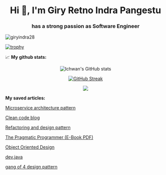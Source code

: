 <h1 align="center">Hi 👋, I'm Giry Retno Indra Pangestu</h1>
<h3 align="center">has a strong passion as Software Engineer</h3>
<p align="left"> <img src="https://komarev.com/ghpvc/?username=giryindra28&label=Profile%20views&color=0e75b6&style=flat" alt="giryindra28" /> </p>

[![trophy](https://github-profile-trophy.vercel.app/?username=giryindra28&theme=radical)](https://github.com/ryo-ma/github-profile-trophy)


📈 **My github stats:**  
<div align="center">

![Ichwan's GitHub stats](https://github-readme-stats.vercel.app/api?username=giryindra28&show_icons=true&theme=tokyonight)

[![GitHub Streak](https://streak-stats.demolab.com/?user=giryindra28&theme=tokyonight)](https://git.io/streak-stats)

![](https://github-profile-summary-cards.vercel.app/api/cards/profile-details?username=giryindra28&theme=2077)
</div>

**My saved articles:**

[Microservice architecture pattern](https://microservices.io/patterns/microservices.html)

[Clean code blog](https://blog.cleancoder.com/uncle-bob/2012/08/13/the-clean-architecture.html)

[Refactoring and design pattern](https://refactoring.guru/refactoring)

[The Pragmatic Programmer (E-Book PDF)](https://www.cin.ufpe.br/~cavmj/104The%20Pragmatic%20Programmer,%20From%20Journeyman%20To%20Master%20-%20Andrew%20Hunt,%20David%20Thomas%20-%20Addison%20Wesley%20-%201999.pdf)

[Object Oriented Design](https://www.oodesign.com/)

[dev.java](https://dev.java/)

[gang of 4 design pattern](https://springframework.guru/gang-of-four-design-patterns/)
